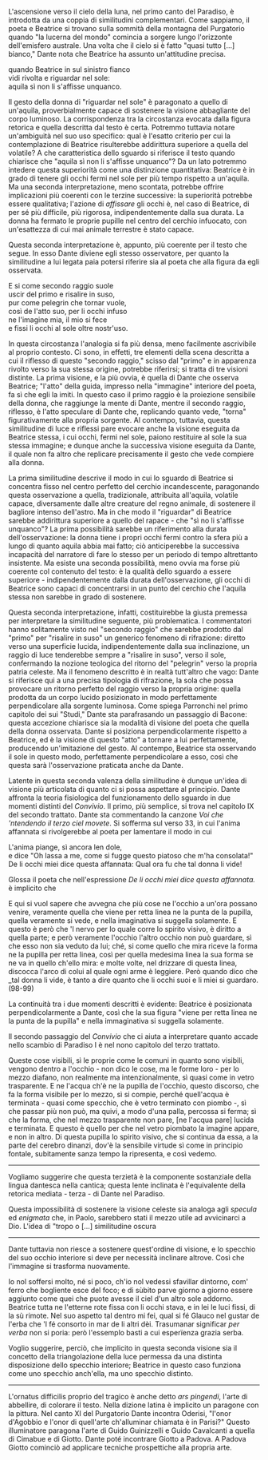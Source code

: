 L'ascensione verso il cielo della luna, nel primo canto del Paradiso, è introdotta da una coppia di similitudini complementari. Come sappiamo, il poeta e Beatrice si trovano sulla sommità della montagna del Purgatorio quando "la lucerna del mondo" comincia a sorgere lungo l'orizzonte dell'emisfero australe. Una volta che il cielo si è fatto "quasi tutto [...] bianco," Dante nota che Beatrice ha assunto un'attitudine precisa.

quando Beatrice in sul sinistro fianco  
vidi rivolta e riguardar nel sole:  
aquila sì non li s'affisse unquanco.  

Il gesto della donna di "riguardar nel sole" è paragonato a quello di un'aquila, proverbialmente capace di sostenere la visione abbagliante del corpo luminoso. La corrispondenza tra la circostanza evocata dalla figura retorica e quella descritta dal testo è certa. Potremmo tuttavia notare un'ambiguità nel suo uso specifico: qual è l'esatto criterio per cui la contemplazione di Beatrice risulterebbe addirittura superiore a quella del volatile? A che caratteristica dello sguardo si riferisce il testo quando chiarisce che "aquila sì non li s'affisse unquanco"? Da un lato potremmo intedere questa superiorità come una distinzione quantitativa: Beatrice è in grado di tenere gli occhi fermi nel sole per più tempo rispetto a un'aquila. Ma una seconda interpretazione, meno scontata, potrebbe offrire implicazioni più coerenti con le terzine successive: la superiorità potrebbe essere qualitativa; l'azione di _affissare_ gli occhi è, nel caso di Beatrice, di per sé più difficile, più rigorosa, indipendentemente dalla sua durata. La donna ha fermato le proprie pupille nel centro del cerchio infuocato, con un'esattezza di cui mai animale terrestre è stato capace.

Questa seconda interpretazione è, appunto, più coerente per il testo che segue. In esso Dante diviene egli stesso osservatore, per quanto la similitudine a lui legata paia potersi riferire sia al poeta che alla figura da egli osservata.

E si come secondo raggio suole  
uscir del primo e risalire in suso,  
pur come pelegrin che tornar vuole,  
così de l'atto suo, per li occhi infuso  
ne l'imagine mia, il mio si fece  
e fissi li occhi al sole oltre nostr'uso.  

In questa circostanza l'analogia si fa più densa, meno facilmente ascrivibile al proprio contesto. Ci sono, in effetti, tre elementi della scena descritta a cui il riflesso di questo "secondo raggio," scisso dal "primo" e in apparenza rivolto verso la sua stessa origine, potrebbe riferirsi; si tratta di tre visioni distinte. La prima visione, e la più ovvia, è quella di Dante che osserva Beatrice; "l'atto" della guida, impresso nella "immagine" interiore del poeta, fa sì che egli la imiti. In questo caso il primo raggio è la proiezione sensibile della donna, che raggiunge la mente di Dante, mentre il secondo raggio, riflesso, è l'atto speculare di Dante che, replicando quanto vede, "torna" figurativamente alla propria sorgente. Al contempo, tuttavia, questa similitudine di luce e riflessi pare evocare anche la visione eseguita da Beatrice stessa, i cui occhi, fermi nel sole, paiono restituire al sole la sua stessa immagine; e dunque anche la successiva visione eseguita da Dante, il quale non fa altro che replicare precisamente il gesto che vede compiere alla donna.


La prima similitudine descrive il modo in cui lo sguardo di Beatrice si concentra fisso nel centro perfetto del cerchio incandescente, paragonando questa osservazione a quella, tradizionale, attribuita all'aquila, volatile capace, diversamente dalle altre creature del regno animale, di sostenere il bagliore intenso dell'astro. Ma in che modo il "riguardar" di Beatrice sarebbe addirittura superiore a quello del rapace - che "sì no li s'affisse unquanco"? La prima possibilità sarebbe un riferimento alla durata dell'osservazione: la donna tiene i propri occhi fermi contro la sfera più a lungo di quanto aquila abbia mai fatto; ciò anticiperebbe la successiva incapacità del narratore di fare lo stesso per un periodo di tempo altrettanto insistente. Ma esiste una seconda possibilità, meno ovvia ma forse più coerente col contenuto del testo: è la qualità dello sguardo a essere superiore - indipendentemente dalla durata dell'osservazione, gli occhi di Beatrice sono capaci di concentrarsi in un punto del cerchio che l'aquila stessa non sarebbe in grado di sostenere.

Questa seconda interpretazione, infatti, costituirebbe la giusta premessa per interpretare la similitudine seguente, più problematica. I commentatori hanno solitamente visto nel "secondo raggio" che sarebbe prodotto dal "primo" per "risalire in suso" un generico fenomeno di rifrazione: diretto verso una superficie lucida, indipendentemente dalla sua inclinazione, un raggio di luce tenderebbe sempre a "risalire in suso", verso il sole, confermando la nozione teologica del ritorno del "pelegrin" verso la propria patria celeste. Ma il fenomeno descritto è in realtà tutt'altro che vago: Dante si riferisce qui a una precisa tipologia di rifrazione, la sola che possa provocare un ritorno perfetto del raggio verso la propria origine: quella prodotta da un corpo lucido posizionato in modo perfettamente perpendicolare alla sorgente luminosa. Come spiega Parronchi nel primo capitolo dei sui "Studi," Dante sta parafrasando un passaggio di Bacone: questa accezione chiarisce sia la modalità di visione del poeta che quella della donna osservata. Dante si posiziona perpendicolarmente rispetto a Beatrice, ed è la visione di questo "atto" a tornare a lui perfettamente, producendo un'imitazione del gesto. Al contempo, Beatrice sta osservando il sole in questo modo, perfettamente perpendicolare a esso, così che questa sarà l'osservazione praticata anche da Dante.

Latente in questa seconda valenza della similitudine è dunque un'idea di visione più articolata di quanto ci si possa aspettare al principio. Dante affronta la teoria fisiologica del funzionamento dello sguardo in due momenti distinti del _Convivio_. Il primo, più semplice, si trova nel capitolo IX del secondo trattato. Dante sta commentando la canzone _Voi che 'ntendendo il terzo ciel movete_. Si sofferma sul verso 33, in cui l'anima affannata si rivolgerebbe al poeta per lamentare il modo in cui

L'anima piange, sì ancora len dole,  
e dice "Oh lassa a me, come si fugge
questo piatoso che m'ha consolata!"
De li occhi miei dice questa affannata:
Qual ora fu che tal donna li vide!

Glossa il poeta che nell'espressione _De li occhi miei dice questa affannata._ è implicito che

E qui si vuol sapere che avvegna che più cose ne l'occhio a un'ora possano venire, veramente quella che viene per retta linea ne la punta de la pupilla, quella veramente si vede, e nella imaginativa si suggella solamente. E questo è però che 'l nervo per lo quale corre lo spirito visivo, è diritto a quella parte; e però veramente l'occhio l'altro occhio non può guardare, sì che esso non sia veduto da lui; ché, si come quello che mira riceve la forma ne la pupilla per retta linea, così per quella medesima linea la sua forma se ne va in quello ch'ello mira: e molte volte, nel drizzare di questa linea, discocca l'arco di colui al quale ogni arme è leggiere. Però quando dico che _tal donna li vide, è tanto a dire quanto che li occhi suoi e li miei si guardaro. (98-99)

La continuità tra i due momenti descritti è evidente: Beatrice è posizionata perpendicolarmente a Dante, così che la sua figura "viene per retta linea ne la punta de la pupilla" e nella immaginativa si suggella solamente.

Il secondo passaggio del _Convivio_ che ci aiuta a interpretare quanto accade nello scambio di Paradiso I è nel nono capitolo del terzo trattato.

Queste cose visibili, sì le proprie come le comuni in quanto sono visibili, vengono dentro a l'occhio - non dico le cose, ma le forme loro - per lo mezzo diafano, non realmente ma intenzionalmente, sì quasi come in vetro trasparente. E ne l'acqua ch'è ne la pupilla de l'occhio, questo discorso, che fa la forma visibile per lo mezzo, sì si compie, perché quell'acqua è terminata - quasi come specchio, che è vetro terminato con piombo -, sì che passar più non può, ma quivi, a modo d'una palla, percossa si ferma; sì che la forma, che nel mezzo trasparente non pare, [ne l'acqua pare] lucida e terminata. E questo è quello per che nel vetro piombato la imagine appare, e non in altro. Di questa pupilla lo spirito visivo, che si continua da essa, a la parte del cerebro dinanzi, dov'è la sensibile virtude sì come in principio fontale, subitamente sanza tempo la ripresenta, e così vedemo.

- - -

Vogliamo suggerire che questa terzietà è la componente sostanziale della lingua dantesca nella cantica; questa lente inclinata è l'equivalente della retorica mediata - terza - di Dante nel Paradiso.

Questa impossibilità di sostenere la visione celeste sia analoga agli _specula_ ed _enigmata_ che, in Paolo, sarebbero stati il mezzo utile ad avvicinarci a Dio. L'idea di "tropo o [...] similitudine oscura

- - -

Dante tuttavia non riesce a sostenere quest'ordine di visione, e lo specchio del suo occhio interiore si deve per necessità inclinare altrove. Così che l'immagine si trasforma nuovamente.

Io nol soffersi molto, né si poco,
ch'io nol vedessi sfavillar dintorno,
com' ferro che bogliente esce del foco;
e di sùbito parve giorno a giorno
essere aggiunto come quei che puote
avesse il ciel d'un altro sole addorno.
Beatrice tutta ne l'etterne rote
fissa con li occhi stava, e in lei
le luci fissi, di la sù rimote.
Nel suo aspetto tal dentro mi fei,
qual si fé Glauco nel gustar de l'erba
che 'l fé consorto in mar de li altri dèi.
Trasumanar significar _per verba_
non si poria: però l'essemplo basti
a cui esperïenza grazia serba.

Voglio suggerire, perciò, che implicito in questa seconda visione sia il concetto della triangolazione della luce permessa da una distinta disposizione dello specchio interiore; Beatrice in questo caso funziona come uno specchio anch'ella, ma uno specchio distinto.

- - -

L'ornatus difficilis proprio del tragico è anche detto _ars pingendi_, l'arte di abbellire, di colorare il testo. Nella dizione latina è implicito un paragone con la pittura. Nel canto XI del Purgatorio Dante incontra Oderisi, "l'onor d'Agobbio e l'onor di quell'arte ch'alluminar chiamata è in Parisi?" Questo illuminatore paragona l'arte di Guido Guinizzelli e Guido Cavalcanti a quella di Cimabue e di Giotto. Dante poté incontrare Giotto a Padova. A Padova Giotto cominciò ad applicare tecniche prospettiche alla propria arte.
